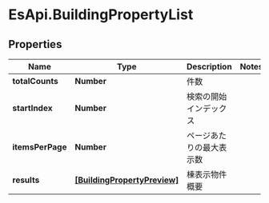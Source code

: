 # EsApi.BuildingPropertyList

## Properties

Name | Type | Description | Notes
------------ | ------------- | ------------- | -------------
**totalCounts** | **Number** | 件数 | 
**startIndex** | **Number** | 検索の開始インデックス | 
**itemsPerPage** | **Number** | ページあたりの最大表示数 | 
**results** | [**[BuildingPropertyPreview]**](BuildingPropertyPreview.md) | 棟表示物件概要 | 


